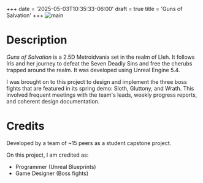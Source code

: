 +++
date = '2025-05-03T10:35:33-06:00'
draft = true
title = 'Guns of Salvation'
+++
![main](images/MainCapsule.PNG)

# Description
*Guns of Salvation* is a 2.5D Metroidvania set in the realm of Lleh. It follows Iris and her journey to defeat the Seven Deadly Sins and free the cherubs trapped around the realm. It was developed using Unreal Engine 5.4.

I was brought on to this project to design and implement the three boss fights that are featured in its spring demo: Sloth, Gluttony, and Wrath. This involved frequent meetings with the team's leads, weekly progress reports, and coherent design documentation.  

# Credits
Developed by a team of ~15 peers as a student capstone project.

On this project, I am credited as:
- Programmer (Unreal Blueprints)
- Game Designer (Boss fights)
